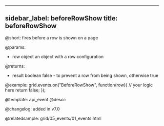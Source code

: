 
---
sidebar_label: beforeRowShow
title: beforeRowShow
---          

@short: fires before a row is shown on a page

@params: 
- row   object  an object with a row configuration


@returns:
- result	boolean		false - to prevent a row from being shown, otherwise true

@example:
grid.events.on("BeforeRowShow", function(row){
    // your logic here
    return false;
});


@template: api_event
@descr:

@changelog: added in v7.0

@relatedsample: grid/05_events/01_events.html
